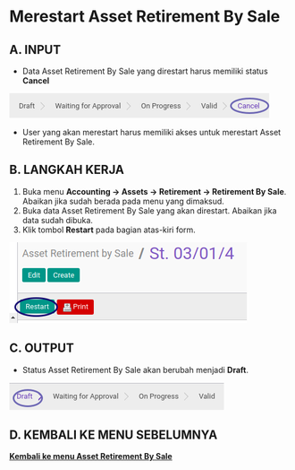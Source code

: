 # Merestart Asset Retirement By Sale

## A. INPUT

* Data Asset Retirement By Sale yang direstart harus memiliki status **Cancel**

![](../../img/asset-retirement-sale/status-cancel.png)

* User yang akan merestart harus memiliki akses untuk merestart Asset Retirement By Sale.

## B. LANGKAH KERJA

1. Buka menu **Accounting -> Assets -> Retirement -> Retirement By Sale**. Abaikan jika sudah berada pada menu yang dimaksud.
2. Buka data Asset Retirement By Sale yang akan direstart. Abaikan jika data sudah dibuka.
3. Klik tombol **Restart** pada bagian atas-kiri form.

![](../../img/asset-retirement-sale/tombol-restart.png)

## C. OUTPUT

* Status Asset Retirement By Sale akan berubah menjadi **Draft**.

![](../../img/asset-retirement-sale/status-draft.png)

## D. KEMBALI KE MENU SEBELUMNYA

[**Kembali ke menu Asset Retirement By Sale**](./../asset-retirement-sale.md)
